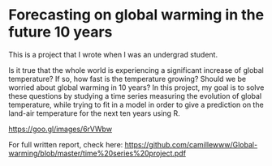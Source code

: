 # Forecasting on global warming in the future 10 years
This is a project that I wrote when I was an undergrad student. 

Is it true that the whole world is experiencing a significant increase of global temperature? If so, how fast is the temperature growing? Should we be worried about global warming in 10 years? In this project, my goal is to solve these questions by studying a time series measuring the evolution of global temperature, while trying to fit in a model in order to give a prediction on the land-air temperature for the next ten years using R. 


https://goo.gl/images/6rVWbw

For full written report, check here:
https://github.com/camillewww/Global-warming/blob/master/time%20series%20project.pdf
